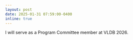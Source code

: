 ```yaml
---
layout: post
date: 2025-01-31 07:59:00-0400
inline: true
---
```


I will serve as a Program Committee member at VLDB 2026.